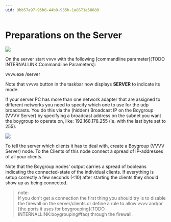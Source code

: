 ```yaml
---
uid: 9bb57a97-95b8-44b0-935b-1a8671e58880
---
```


# Preparations on the Server

![](~/img/Boygouping_ServerTaskbar.png "")   


On the server start vvvv with the following [commandline parameter](TODO INTERNALLINK:Commandline Parameters):  

 vvvv.exe /server

Note that vvvvs button in the taskbar now displays **SERVER** to indicate its mode.  

If your server PC has more than one network adapter that are assigned to different networks you need to specify which one to use for the udp broadcasts. You do this via the (hidden) <span class="pin">Broadcast IP</span> on the <span class="node">Boygroup (VVVV Server)</span> by specifying a broadcast address on the subnet you want the boygroup to operate on, like: 192.168.178.255 (ie. with the last byte set to 255).  



![](~/img/Boygrouping-Setup.png "")   




To tell the server which clients it has to deal with, create a <span class="node">Boygroup (VVVV Server)</span> node. To the <span class="pin">Clients</span> of this node connect a spread of IP-addresses of all your clients.   

Note that the Boygroup nodes' output carries a spread of booleans indicating the connected-state of the individual clients. If everything is setup correctly a few seconds (<10) after starting the clients they should show up as being connected.  

>note:  
If you don't get a connection the first thing you should try is to disable the firewall on the server/clients or define a rule to allow vvvv and/or [the ports it uses for boygrouping](TODO INTERNALLINK:boygrouping#faq) through the firewall.  
  


